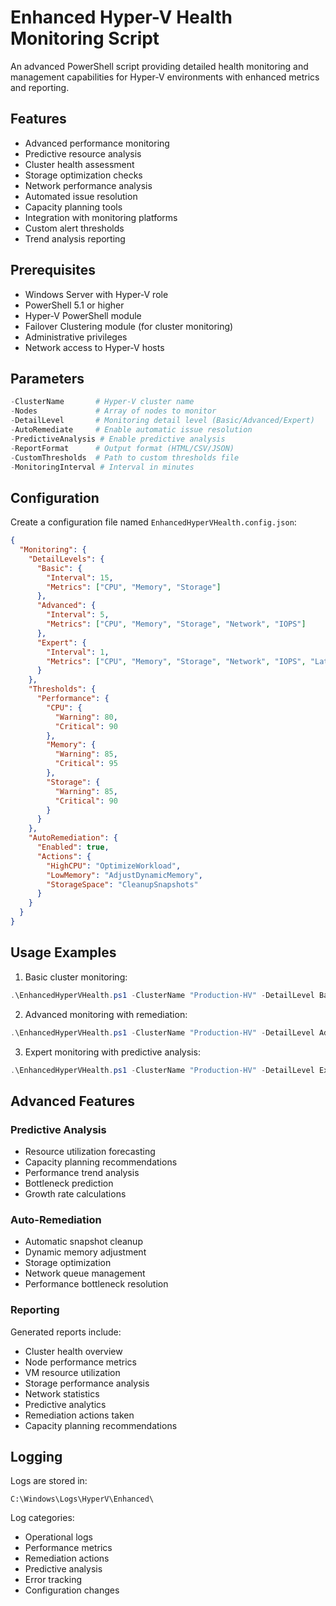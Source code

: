 # Enhanced Hyper-V Health Monitoring Script

An advanced PowerShell script providing detailed health monitoring and management capabilities for Hyper-V environments with enhanced metrics and reporting.

## Features

- Advanced performance monitoring
- Predictive resource analysis
- Cluster health assessment
- Storage optimization checks
- Network performance analysis
- Automated issue resolution
- Capacity planning tools
- Integration with monitoring platforms
- Custom alert thresholds
- Trend analysis reporting

## Prerequisites

- Windows Server with Hyper-V role
- PowerShell 5.1 or higher
- Hyper-V PowerShell module
- Failover Clustering module (for cluster monitoring)
- Administrative privileges
- Network access to Hyper-V hosts

## Parameters

```powershell
-ClusterName       # Hyper-V cluster name
-Nodes             # Array of nodes to monitor
-DetailLevel       # Monitoring detail level (Basic/Advanced/Expert)
-AutoRemediate     # Enable automatic issue resolution
-PredictiveAnalysis # Enable predictive analysis
-ReportFormat      # Output format (HTML/CSV/JSON)
-CustomThresholds  # Path to custom thresholds file
-MonitoringInterval # Interval in minutes
```

## Configuration

Create a configuration file named `EnhancedHyperVHealth.config.json`:

```json
{
  "Monitoring": {
    "DetailLevels": {
      "Basic": {
        "Interval": 15,
        "Metrics": ["CPU", "Memory", "Storage"]
      },
      "Advanced": {
        "Interval": 5,
        "Metrics": ["CPU", "Memory", "Storage", "Network", "IOPS"]
      },
      "Expert": {
        "Interval": 1,
        "Metrics": ["CPU", "Memory", "Storage", "Network", "IOPS", "Latency", "Throughput"]
      }
    },
    "Thresholds": {
      "Performance": {
        "CPU": {
          "Warning": 80,
          "Critical": 90
        },
        "Memory": {
          "Warning": 85,
          "Critical": 95
        },
        "Storage": {
          "Warning": 85,
          "Critical": 90
        }
      }
    },
    "AutoRemediation": {
      "Enabled": true,
      "Actions": {
        "HighCPU": "OptimizeWorkload",
        "LowMemory": "AdjustDynamicMemory",
        "StorageSpace": "CleanupSnapshots"
      }
    }
  }
}
```

## Usage Examples

1. Basic cluster monitoring:
```powershell
.\EnhancedHyperVHealth.ps1 -ClusterName "Production-HV" -DetailLevel Basic
```

2. Advanced monitoring with remediation:
```powershell
.\EnhancedHyperVHealth.ps1 -ClusterName "Production-HV" -DetailLevel Advanced -AutoRemediate
```

3. Expert monitoring with predictive analysis:
```powershell
.\EnhancedHyperVHealth.ps1 -ClusterName "Production-HV" -DetailLevel Expert -PredictiveAnalysis
```

## Advanced Features

### Predictive Analysis
- Resource utilization forecasting
- Capacity planning recommendations
- Performance trend analysis
- Bottleneck prediction
- Growth rate calculations

### Auto-Remediation
- Automatic snapshot cleanup
- Dynamic memory adjustment
- Storage optimization
- Network queue management
- Performance bottleneck resolution

### Reporting

Generated reports include:
- Cluster health overview
- Node performance metrics
- VM resource utilization
- Storage performance analysis
- Network statistics
- Predictive analytics
- Remediation actions taken
- Capacity planning recommendations

## Logging

Logs are stored in:
```
C:\Windows\Logs\HyperV\Enhanced\
```

Log categories:
- Operational logs
- Performance metrics
- Remediation actions
- Predictive analysis
- Error tracking
- Configuration changes
